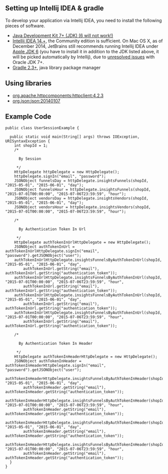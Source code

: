 ## Setting up Intellij IDEA & gradle

To develop your application via Intellij IDEA, you need to install the following pieces of software.
- [Java Development Kit 7+ (JDK) (6 will not work!)](http://www.oracle.com/technetwork/java/javase/downloads/index.html)
- [Intellij IDEA 14.+](https://www.jetbrains.com/idea/download/), the Community edition is sufficient. On Mac OS X, as of December 2014, JetBrains still recommends running Intellij IDEA under [Apple JDK 6](http://support.apple.com/kb/DL1572) (you have to install it in addition to the JDK listed above, it will be picked automatically by Intellij), due to [unresolved issues](https://intellij-support.jetbrains.com/entries/27854363-IDE-doesn-t-start-after-updating-to-Mac-OS-Yosemite-or-Mavericks) with Oracle JDK 7+.
- [Gradle 2.3+](http://gradle.org/gradle-download/), java library package manager

## Using libraries
- [org.apache.httpcomponents:httpclient:4.2.3](http://mvnrepository.com/artifact/org.apache.httpcomponents/httpclient/4.2.3)
- [org.json:json:20140107](http://mvnrepository.com/artifact/org.json/json/20140107)

## Example Code
```
public class UserSessionExample {

  public static void main(String[] args) throws IOException, URISyntaxException {
    int shopId = 1;
    /*

      By Session

     */
    HttpDelegate httpDelegate = new HttpDelegate();
    httpDelegate.signIn("email", "password");
    JSONObject funnelsDay = httpDelegate.insightsFunnels(shopId, "2015-05-01", "2015-06-01", "day");
    JSONObject funnelsHour = httpDelegate.insightsFunnels(shopId, "2015-07-01T00:00:00", "2015-07-06T23:59:59", "hour");
    JSONObject vendorsDay = httpDelegate.insightsVendors(shopId, "2015-05-01", "2015-06-01", "day");
    JSONObject vendorsHour = httpDelegate.insightsVendors(shopId, "2015-07-01T00:00:00", "2015-07-06T23:59:59", "hour");

    /*

      By Authentication Token In Url

     */
    HttpDelegate authTokenInUrlHttpDelegate = new HttpDelegate();
    JSONObject authTokenInUrl = authTokenInUrlHttpDelegate.signIn("email", "password").getJSONObject("user");
    authTokenInUrlHttpDelegate.insightsFunnelsByAuthTokenInUrl(shopId, "2015-05-01", "2015-06-01", "day",
        authTokenInUrl.getString("email"), authTokenInUrl.getString("authentication_token"));
    authTokenInUrlHttpDelegate.insightsFunnelsByAuthTokenInUrl(shopId, "2015-07-01T00:00:00", "2015-07-06T23:59:59", "hour",
        authTokenInUrl.getString("email"), authTokenInUrl.getString("authentication_token"));
    authTokenInUrlHttpDelegate.insightsFunnelsByAuthTokenInUrl(shopId, "2015-05-01", "2015-06-01", "day",
        authTokenInUrl.getString("email"), authTokenInUrl.getString("authentication_token"));
    authTokenInUrlHttpDelegate.insightsFunnelsByAuthTokenInUrl(shopId, "2015-07-01T00:00:00", "2015-07-06T23:59:59", "hour",
        authTokenInUrl.getString("email"), authTokenInUrl.getString("authentication_token"));

    /*

      By Authentication Token In Header

     */
    HttpDelegate authTokenInHeaderHttpDelegate = new HttpDelegate();
    JSONObject authTokenInHeader = authTokenInHeaderHttpDelegate.signIn("email", "password").getJSONObject("user");
    authTokenInHeaderHttpDelegate.insightsFunnelsByAuthTokenInHeader(shopId, "2015-05-01", "2015-06-01", "day",
        authTokenInHeader.getString("email"), authTokenInHeader.getString("authentication_token"));
    authTokenInHeaderHttpDelegate.insightsFunnelsByAuthTokenInHeader(shopId, "2015-07-01T00:00:00", "2015-07-06T23:59:59", "hour",
        authTokenInHeader.getString("email"), authTokenInHeader.getString("authentication_token"));
    authTokenInHeaderHttpDelegate.insightsFunnelsByAuthTokenInHeader(shopId, "2015-05-01", "2015-06-01", "day",
        authTokenInHeader.getString("email"), authTokenInHeader.getString("authentication_token"));
    authTokenInHeaderHttpDelegate.insightsFunnelsByAuthTokenInHeader(shopId, "2015-07-01T00:00:00", "2015-07-06T23:59:59", "hour",
        authTokenInHeader.getString("email"), authTokenInHeader.getString("authentication_token"));
  }
}

```
